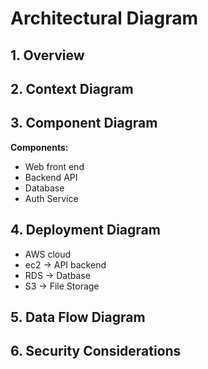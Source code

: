 # Architectural Diagram

## 1. Overview


## 2. Context Diagram


## 3. Component Diagram

**Components:**
-   Web front end
-   Backend API 
-   Database
-   Auth Service

## 4. Deployment Diagram
- AWS cloud
- ec2 -> API backend
- RDS -> Datbase
- S3 -> File Storage
## 5. Data Flow Diagram


## 6. Security Considerations